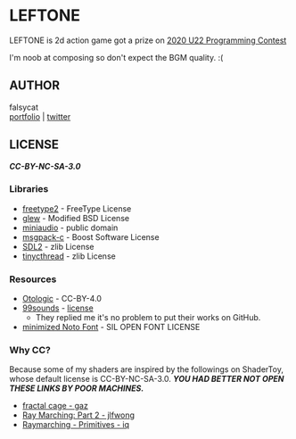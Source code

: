 # LEFTONE

LEFTONE is 2d action game got a prize on [2020 U22 Programming Contest](https://u22procon.com)

I'm noob at composing so don't expect the BGM quality. :(

## AUTHOR

falsycat  
[portfolio](https://falsy.cat/) | [twitter](https://twitter.com/falsycat)

## LICENSE

***CC-BY-NC-SA-3.0***

### Libraries

- [freetype2](https://www.freetype.org/index.html) - FreeType License
- [glew](http://glew.sourceforge.net) - Modified BSD License
- [miniaudio](https://github.com/mackron/miniaudio) - public domain
- [msgpack-c](https://github.com/msgpack/msgpack-c) - Boost Software License
- [SDL2](https://www.libsdl.org/index.php) - zlib License
- [tinycthread](https://github.com/tinycthread/tinycthread) - zlib License

### Resources

- [Otologic](https://otologic.jp) - CC-BY-4.0
- [99sounds](https://99sounds.org) - [license](https://99sounds.org/license/)
  - They replied me it's no problem to put their works on GitHub.
- [minimized Noto Font](https://github.com/hirofumii/Noto-Sans-CJK-JP.min) - SIL OPEN FONT LICENSE

### Why CC?

Because some of my shaders are inspired by the followings on ShaderToy, whose default license is CC-BY-NC-SA-3.0.
***YOU HAD BETTER NOT OPEN THESE LINKS BY POOR MACHINES.***

- [fractal cage - gaz](https://www.shadertoy.com/view/3l2yDd)
- [Ray Marching: Part 2 - jlfwong](https://www.shadertoy.com/view/lt33z7)
- [Raymarching - Primitives - iq](https://www.shadertoy.com/view/Xds3zN)
